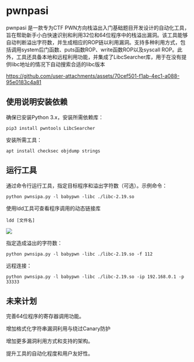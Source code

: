 # pwnpasi
pwnpasi 是一款专为CTF PWN方向栈溢出入门基础题目开发设计的自动化工具，旨在帮助新手小白快速识别和利用32位和64位程序中的栈溢出漏洞。该工具能够自动判断溢出字符数，并生成相应的ROP链以利用漏洞。支持多种利用方式，包括调用system后门函数、puts函数ROP、write函数ROP以及syscall ROP。此外，工具还具备本地和远程利用功能，并集成了LibcSearcher库，用于在没有提供libc地址的情况下自动搜索合适的libc版本



https://github.com/user-attachments/assets/70cef501-f1ab-4ec1-a088-95e0183c4a81



## 使用说明安装依赖
确保已安装Python 3.x，安装所需依赖库：

```
pip3 install pwntools LibcSearcher
```

安装所需工具：

```
apt install checksec objdump strings
```

## 运行工具
通过命令行运行工具，指定目标程序和溢出字符数（可选）。示例命令：

```
python pwnsipa.py -l babypwn -libc ./libc-2.19.so
```

使用ldd工具可查看程序调用的动态链接库

```
ldd [文件名]
```

![](https://cdn.nlark.com/yuque/0/2025/png/27444040/1740375618886-31437dd2-55a3-4063-bc27-96492cc4c109.png)

指定造成溢出的字符数：

```
python pwnsipa.py -l babypwn -libc ./libc-2.19.so -f 112
```

远程连接：

```
python pwnsipa.py -l babypwn -libc ./libc-2.19.so -ip 192.168.0.1 -p 33333
```

## 未来计划
完善64位程序的寄存器调用功能。

增加格式化字符串漏洞利用与绕过Canary防护

增加更多漏洞利用方式和支持的架构。

提升工具的自动化程度和用户友好性。

